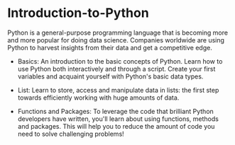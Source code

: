 # Introduction-to-Python
Python is a general-purpose programming language that is becoming more and more popular for doing data science. Companies worldwide are using Python to harvest insights from their data and get a competitive edge. 

- Basics: An introduction to the basic concepts of Python. Learn how to use Python both interactively and through a script. Create your first variables and acquaint yourself with Python's basic data types.

- List: Learn to store, access and manipulate data in lists: the first step towards efficiently working with huge amounts of data.

- Functions and Packages: To leverage the code that brilliant Python developers have written, you'll learn about using functions, methods and packages. This will help you to reduce the amount of code you need to solve challenging problems!
